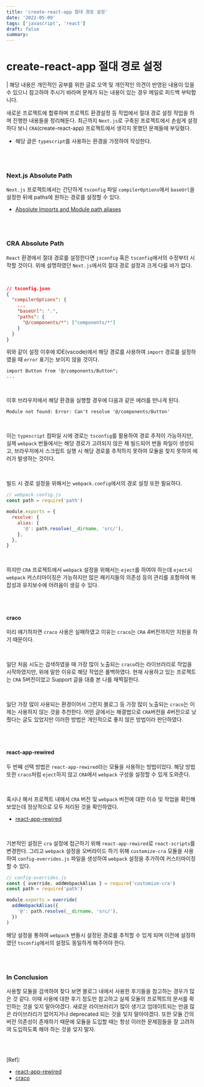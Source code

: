 ```yaml
---
title: 'create-react-app 절대 경로 설정'
date: '2022-05-09'
tags: ['javascript', 'react']
draft: false
summary:
---
```


# create-react-app 절대 경로 설정

| 해당 내용은 개인적인 공부를 위한 글로 오역 및 개인적인 의견이 반영된 내용이 있을 수 있으니 참고하여 주시기 바라며 문제가 되는 내용이 있는 경우 메일로 피드백 부탁합니다.

새로운 프로젝트에 합류하며 프로젝트 환경설정 등 작업에서 절대 경로 설정 작업을 하며 진행한 내용들을 정리해둔다. 최근까지 `Next.js`로 구축된 프로젝트에서 손쉽게 설정하다 보니 `CRA`(create-react-app) 프로젝트에서 생각지 못했던 문제들에 부딪혔다.

- 해당 글은 `typescript`를 사용하는 환경을 가정하여 작성한다.

<br /><br />

### Next.js Absolute Path

`Next.js` 프로젝트에서는 간단하게 `tsconfig` 파일 `compilerOptions`에서 `baseUrl`을 설정한 뒤에 paths에 원하는 경로를 설정할 수 있다.

- [Absolute Imports and Module path aliases](https://nextjs.org/docs/advanced-features/module-path-aliases)

<br /><br />

### CRA Absolute Path

`React` 환경에서 절대 경로를 설정한다면 `jsconfig` 혹은 `tsconfig`에서의 수정부터 시작할 것이다. 위에 설명하였던 `Next.js`에서의 절대 경로 설정과 크게 다를 바가 없다.

<br />

```json
// tsconfig.json
{
  "compilerOptions": {
    ...
    "baseUrl": ".",
    "paths": {
      "@/components/*": ["components/*"]
    }
  }
}

```

위와 같이 설정 이후에 IDE(vscode)에서 해당 경로를 사용하여 `import` 경로를 설정하였을 때 `error` 표기는 보이지 않을 것이다.

```tsx
import Button from '@/components/Button";
...
```

<br />

이후 브라우저에서 해당 환경을 실행할 경우에 다음과 같은 에러를 만나게 된다.

```
Module not found: Error: Can't resolve '@/components/Button'
```

<br />

이는 `typescript` 컴파일 시에 경로는 `tsconfig`를 활용하여 경로 추적이 가능하지만, 실제 `webpack` 번들에서는 해당 경로가 고려되지 않은 채 빌드되어 번들 파일이 생성되고, 브라우저에서 스크립트 실행 시 해당 경로를 추적하지 못하여 모듈을 찾지 못하여 에러가 발생하는 것이다.

<br />

빌드 시 경로 설정을 위해서는 `webpack.config`에서의 경로 설정 또한 필요하다.

```js
// webpack.config.js
const path = require('path')

module.exports = {
  resolve: {
    alias: {
      '@': path.resolve(__dirname, 'src/'),
    },
  },
}
```

<br />

하지만 `CRA` 프로젝트에서 `webpack` 설정을 위해서는 `eject`를 하여야 하는데 `eject`시 `webpack` 커스터마이징은 가능하지만 많은 패키지들의 의존성 등의 관리를 포함하여 복잡성과 유지보수에 어려움이 생길 수 있다.

<br /><br />

#### craco

미리 얘기하자면 `craco` 사용은 실패하였고 이유는 `craco`는 `CRA` 4버전까지만 지원을 하기 때문이다.

<br />

일단 처음 시도는 검색하였을 때 가장 많이 노출되는 `craco`라는 라이브러리로 작업을 시작하였지만, 위에 말한 이유로 해당 작업은 롤백하였다. 현재 사용하고 있는 프로젝트는 `CRA` 5버전이었고 Support 글을 대충 본 나를 채찍질한다.

<br />

일단 가장 많이 사용되는 환경이어서 그런지 블로그 등 가장 많이 노출되는 `craco`는 이제는 사용하지 않는 것을 추천한다. 어떤 글에서는 해결법으로 `CRA`버전을 4버전으로 낮췄다는 글도 있었지만 이러한 방법은 개인적으로 좋지 않은 방법이라 판단하였다.

<br /><br />

#### react-app-rewired

두 번째 선택 방법은 `react-app-rewired`라는 모듈을 사용하는 방법이었다. 해당 방법 또한 `craco`처럼 `eject`하지 않고 `CRA`에서 `webpack` 구성을 설정할 수 있게 도와준다.

<br />

혹시나 해서 프로젝트 내에서 `CRA` 버전 및 `webpack` 버전에 대한 이슈 및 작업을 확인해보았는데 정상적으로 모두 처리된 것을 확인하였다.

- [react-app-rewired](https://github.com/timarney/react-app-rewired)

<br />

기본적인 설정은 `cra` 설정에 접근하기 위해 `react-app-rewired`로 `react-scripts`를 변경한다. 그리고 `webpack` 설정을 오버라이드 하기 위해 `customize-cra` 모듈을 사용하여 `config-overrides.js` 파일을 생성하여 `webpack` 설정을 추가하여 커스터마이징 할 수 있다.

```js
// config-overrides.js
const { override, addWebpackAlias } = require('customize-cra')
const path = require('path')

module.exports = override(
  addWebpackAlias({
    '@': path.resolve(__dirname, 'src/'),
  })
)
```

해당 설정을 통하여 `webpack` 번들시 설정된 경로를 추적할 수 있게 되며 이전에 설정하였던 `tsconfig`에서의 설정도 동일하게 해주어야 한다.

<br /><br />

### In Conclusion

사용할 모듈을 검색하여 찾다 보면 블로그 내에서 사용한 후기들을 참고하는 경우가 많은 것 같다. 이때 사용에 대한 후기 정도만 참고하고 실제 모듈의 프로젝트의 문서를 확인하는 것을 잊지 말아야겠다. 새로운 라이브러리가 많이 생기고 업데이트되는 만큼 많은 라이브러리가 없어지거나 deprecated 되는 것을 잊지 말아야겠다. 또한 모듈 간의 버전 의존성이 존재하기 때문에 모듈을 도입할 때는 항상 이러한 문제점들을 잘 고려하여 도입하도록 해야 하는 것을 잊지 말자.

<br /><br />

[Ref]:

- [react-app-rewired](https://github.com/timarney/react-app-rewired)
- [craco](https://github.com/gsoft-inc/craco)

<br /><br /><br />
